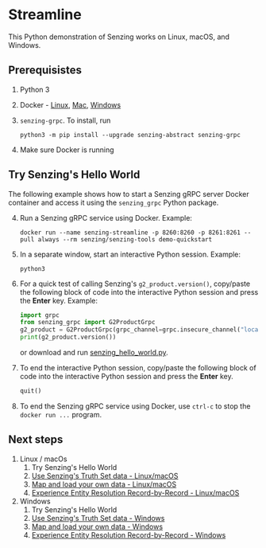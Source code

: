 # Streamline

This Python demonstration of Senzing works on Linux, macOS, and Windows.

## Prerequisistes

1. Python 3
1. Docker -
   [Linux](https://docs.docker.com/desktop/install/linux-install/),
   [Mac](https://docs.docker.com/desktop/install/mac-install/),
   [Windows](https://docs.docker.com/desktop/install/windows-install/)
1. `senzing-grpc`.  To install, run

    ```console
    python3 -m pip install --upgrade senzing-abstract senzing-grpc
    ```

1. Make sure Docker is running

## Try Senzing's Hello World

The following example shows how to start a Senzing gRPC server Docker container
and access it using the `senzing_grpc` Python package.

4. Run a Senzing gRPC service using Docker.
   Example:

    ```console
    docker run --name senzing-streamline -p 8260:8260 -p 8261:8261 --pull always --rm senzing/senzing-tools demo-quickstart

    ```

1. In a separate window, start an interactive Python session.
   Example:

    ```console
    python3

    ```

1. For a quick test of calling Senzing's `g2_product.version()`,
   copy/paste the following block of code into the interactive Python session
   and press the **Enter** key.
   Example:

    ```python
    import grpc
    from senzing_grpc import G2ProductGrpc
    g2_product = G2ProductGrpc(grpc_channel=grpc.insecure_channel("localhost:8261"))
    print(g2_product.version())

    ```

    or download and run
    [senzing_hello_world.py](https://raw.githubusercontent.com/senzing-garage/knowledge-base/main/proposals/streamline/senzing_hello_world.py).

1. To end the interactive Python session,
   copy/paste the following block of code into the interactive Python session
   and press the **Enter** key.

    ```python
    quit()

    ```

1. To end the Senzing gRPC service using Docker,
   use `ctrl-c` to stop the `docker run ...` program.

## Next steps

1. Linux / macOs
    1. Try Senzing's Hello World
    1. [Use Senzing's Truth Set data - Linux/macOS](use-senzings-truth-set-data-linux-macos.md)
    1. [Map and load your own data - Linux/macOS](map-and-load-your-own-data-linux-macos.md)
    1. [Experience Entity Resolution Record-by-Record - Linux/macOS](experience-entity-resolution-record-by-record-linux-macos.md)
1. Windows
    1. Try Senzing's Hello World
    1. [Use Senzing's Truth Set data - Windows](use-senzings-truth-set-data-windows.md)
    1. [Map and load your own data - Windows](map-and-load-your-own-data-windows.md)
    1. [Experience Entity Resolution Record-by-Record - Windows](experience-entity-resolution-record-by-record-windows.md)
